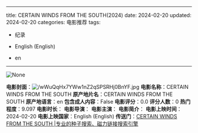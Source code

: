 
---
title: CERTAIN WINDS FROM THE SOUTH(2024)
date: 2024-02-20
updated: 2024-02-20
categories: 电影推荐
tags:

- 纪录

- English (English)
- en
---

<img src="https://image.tmdb.org/t/p/originalNone" alt="None" title="None">

**电影封面**：<img src="https://image.tmdb.org/t/p/w200/wWuQqHx7YWw1nZ2qSPSRHj0BnYF.jpg" alt="/wWuQqHx7YWw1nZ2qSPSRHj0BnYF.jpg" title="/wWuQqHx7YWw1nZ2qSPSRHj0BnYF.jpg">
**电影名称**：CERTAIN WINDS FROM THE SOUTH
**原产地片名**：CERTAIN WINDS FROM THE SOUTH
**原产地语言**：en
**包含成人内容**：False
**电影评分**：0.0
**评分人数**：0
**热门程度**：9.097
**电影时长**：
**电影导演**：
**电影主演**：
**电影简介**：
**电影上映时间**：2024-02-20
**电影上映国家**：English (English)
**传送门**：[CERTAIN WINDS FROM THE SOUTH |专业的种子搜索、磁力链接搜索引擎](https://movie.amd794.com:2083/?search=CERTAIN%20WINDS%20FROM%20THE%20SOUTH&ordering=&mode=match_phrase&page_size=10&page=1)

